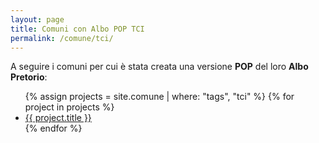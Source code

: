 ```yaml
---
layout: page
title: Comuni con Albo POP TCI
permalink: /comune/tci/
---
```


A seguire i comuni per cui è stata creata una versione **POP** del loro **Albo Pretorio**:


<ul class="listing">
		{% assign projects = site.comune | where: "tags", "tci" %}
		{% for project in projects %}
		<li>
			<a href="{{ project.url }}">{{ project.title }}</a>
		</li>
		{% endfor %}
</ul>
